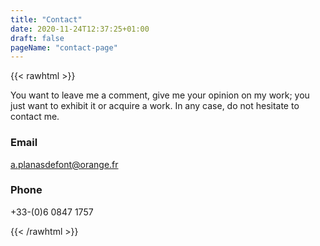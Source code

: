 ```yaml
---
title: "Contact"
date: 2020-11-24T12:37:25+01:00
draft: false
pageName: "contact-page"
---
```


{{< rawhtml >}}
<p class="margin-bottom-xl">You want to leave me a comment, give me your opinion on my work; you just want to exhibit it or acquire a work. In any case, do not hesitate to contact me.</p>
<h3 class="margin-top-md margin-bottom-xxs">Email</h3>
<p><a href="mailto:a.planasdefont@orange.fr">a.planasdefont@orange.fr</a></p>
<h3 class="margin-top-md margin-bottom-xxs">Phone</h3>
<p>+33-(0)6 0847 1757</p>
{{< /rawhtml >}}